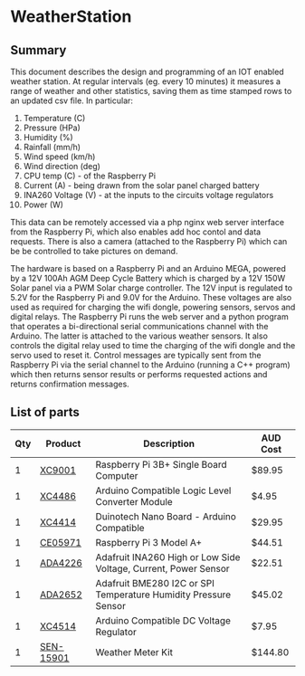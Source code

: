 # WeatherStation

## Summary

This document describes the design and programming of an IOT enabled weather station. At regular intervals (eg. every 10 minutes) it measures a range of weather and other statistics, saving them as time stamped rows to an updated csv file. In particular:

1. Temperature (C)
2. Pressure (HPa)
3. Humidity (%)
4. Rainfall (mm/h)
5. Wind speed (km/h)
6. Wind direction (deg)
7. CPU temp (C) - of the Raspberry Pi
8. Current (A) - being drawn from the solar panel charged battery
9. INA260 Voltage (V) - at the inputs to the circuits voltage regulators
10. Power (W)

This data can be remotely accessed via a php nginx web server interface from the Raspberry Pi, which also enables add hoc contol and data requests. There is also a camera (attached to the Raspberry Pi) which can be be controlled to take pictures on demand.

The hardware is based on a Raspberry Pi and an Arduino MEGA, powered by a 12V 100Ah AGM Deep Cycle Battery which is charged by a 12V 150W Solar panel via a PWM Solar charge controller. The 12V input is regulated to 5.2V for the Raspberry Pi and 9.0V for the Arduino. These voltages are also used as required for charging the wifi dongle, powering sensors, servos and digital relays. The Raspberry Pi runs the web server and a python program that operates a bi-directional serial communications channel with the Arduino. The latter is attached to the various weather sensors. It also controls the digital relay used to time the charging of the wifi dongle and the servo used to reset it. Control messages are typically sent from the Raspberry Pi via the serial channel to the Arduino (running a C++ program) which then returns sensor results or performs requested actions and returns confirmation messages.

## List of parts

| Qty | Product | Description | AUD Cost |
| --- | ---- | --- | --- |
|1 | [XC9001](https://jaycar.com.au/p/XC9001) | Raspberry Pi 3B+ Single Board Computer | $89.95 |
|1 | [XC4486](https://jaycar.com.au/p/XC4486) | Arduino Compatible Logic Level Converter Module | $4.95 |
|1 | [XC4414](https://jaycar.com.au/p/XC4414) | Duinotech Nano Board - Arduino Compatible | $29.95 |
|1 | [CE05971](https://core-electronics.com.au/raspberry-pi-3-model-a-plus.html) | Raspberry Pi 3 Model A+ | $44.51 |
|1 | [ADA4226](https://core-electronics.com.au/adafruit-ina260-high-or-low-side-voltage-current-power-sensor.html) | Adafruit INA260 High or Low Side Voltage, Current, Power Sensor | $22.51 |
|1 | [ADA2652](https://core-electronics.com.au/adafruit-bme280-i2c-or-spi-temperature-humidity-pressure-sensor.html) | Adafruit BME280 I2C or SPI Temperature Humidity Pressure Sensor | $45.02 |
|1 | [XC4514](https://jaycar.com.au/p/XC4514) | Arduino Compatible DC Voltage Regulator | $7.95 |
|1 | [SEN-15901](https://core-electronics.com.au/weather-meter-kit.html) | Weather Meter Kit | $144.80 |